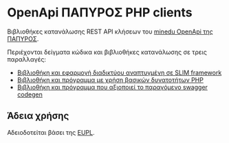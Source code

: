 # OpenApi ΠΑΠΥΡΟΣ PHP clients 

Βιβλιοθήκες κατανάλωσης REST API κλήσεων του [minedu OpenApi της ΠΑΠΥΡΟΣ](https://git.minedu.gov.gr/itminedu/minedu-OpenApi-PapyrosDrivers).

Περιέχονται δείγματα κώδικα και βιβλιοθήκες κατανάλωσης σε τρεις παραλλαγές:

* [Βιβλιοθήκη και εφαρμογή διαδικτύου αναπτυγμένη σε SLIM framework](./slim-app/)
* [Βιβλιοθήκη και πρόγραμμα με χρήση βασικών δυνατοτήτων PHP](./base-php-client/)
* [Βιβλιοθήκη και πρόγραμμα που αξιοποιεί το παραγόμενο swagger codegen](./swagger-php-client/)

## Άδεια χρήσης 

Αδειοδοτείται βάσει της [EUPL](http://ec.europa.eu/idabc/eupl.html).
